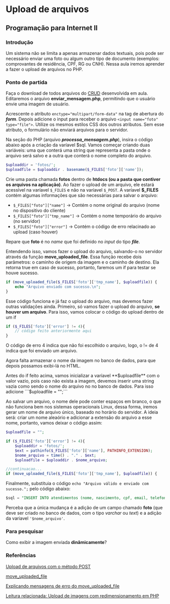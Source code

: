 # Upload de arquivos
## Programação para Internet II

### Introdução
Um sistema não se limita a apenas armazenar dados textuais, pois pode ser necessário enviar uma foto ou algum outro tipo de documento (exemplos: comprovantes de residência, CPF, RG ou CNH). Nessa aula iremos aprender a fazer o upload de arquivos no PHP. 

### Ponto de partida
Faça o download de todos arquivos do   [CRUD](https://github.com/marcoantoni/proginternetii/tree/main/atendimentos) desenvolvida em aula. Editaremos o arquivo **enviar_mensagem.php**, permitindo que o usuário envie uma imagem de usuário. 

Acrescente o atributo ```enctype="multipart/form-data"``` na tag de abertura do ***form***. Depois adicione o input para receber o arquivo ```<input name="foto" type="file">```. Utilize os mesmos estilos CSS dos outros atributos. Sem esse atributo, o formulário não enviará arquivos para o servidor.

Na seção do PHP (arquivo ***processa_mensagem.php***), insira o código abaixo após a criação da varíavel $sql. Vamos começar criando duas variáveis: uma que conterá uma string que representa a pasta onde o arquivo será salvo e a outra que conterá o nome completo do arquivo. 
```php
$uploaddir = 'fotos/';
$uploadfile = $uploaddir . basename($_FILES['foto']['name']);
```
Crie uma pasta chamada **fotos** dentro de **htdocs (ou a pasta que contiver os arquivos na aplicação)**. Ao fazer o upload de um arquivo, ele estará acessível na varíavel ```$_FILES``` e não na varíavel ```$_POST```. A varíavel **$_FILES** contém algumas informações que são necessárias para salvar o arquivo:
 - ```$_FILES["foto"]["name"]``` → Contém o nome original do arquivo  (nome no dispositivo do cliente)
 - ```$_FILES["foto"]["tmp_name"]``` → Contém o nome temporário do arquivo (no servidor)
 - ```$_FILES["foto"]["error"]``` → Contém o código de erro relacinado ao upload (caso houver)

Repare que **foto** é no *name* que foi definido no *input* do tipo ***file***.

Entendendo isso, vamos fazer o upload do arquivo, salvando-o no servidor através da função **move_uploaded_file**. Essa função recebe dois parâmetros: o caminho de origem da imagem e o caminho de destino. Ela retorna true em caso de sucesso, portanto, faremos um if para testar se houve sucesso.
```php
if (move_uploaded_file($_FILES['foto']['tmp_name'], $uploadfile)) {
    echo "Arquivo enviado com sucesso.\n";
} 
```

Esse código funciona e já faz o upload do arquivo, mas devemos fazer outras validações ainda. Primeiro, só vamos fazer o upload do arquivo, **se houver um arquivo**. Para isso, vamos colocar o código do upload dentro de um if
```php
if ($_FILES['foto']['error'] != 4){
    // código feito anteriormente aqui
}
```
O código de erro 4 indica que não foi escolhido o arquivo, logo, o != de 4 indica que foi enviado um arquivo.

Agora falta armazenar o nome da imagem no banco de dados, para que depois possamos exibi-lá no HTML. 

Antes do if feito acima, vamos inicializar a varíavel **$uploadfile** com o valor vazio, pois caso não exista a imagem, devemos inserir uma string vazia como sendo o nome do arquivo no no banco de dados. Para isso adicione ```$uploadfile = "";```

Ao salvar um arquivo, o nome dele pode conter espaços em branco, o que não funciona bem nos sistemas operacionais Linux, dessa forma, iremos gerar um nome de arquivo único, baseado no horário do servidor. A ideia será: criar um nome aleaório e adicionar a extensão do arquivo a esse nome, portanto, vamos deixar o código assim:
```php
$uploadfile = "";

if ($_FILES['foto']['error'] != 4){
    $uploaddir = 'fotos/';
    $ext = pathinfo($_FILES['foto']['name'], PATHINFO_EXTENSION);
    $nome_arquivo = time() . "." . $ext;
    $uploadfile = $uploaddir . $nome_arquivo;

//continuacao...    
if (move_uploaded_file($_FILES['foto']['tmp_name'], $uploadfile)) {
```

Finalmente, substituia o código ```echo "Arquivo válido e enviado com sucesso.";``` pelo código abaixo: 
```sql
$sql = "INSERT INTO atendimentos (nome, nascimento, cpf, email, telefone, horario, mensagem, sexo, foto) VALUES ('$nome', '$nascimento', '$cpf', '$email', '$telefone', '$horario', '$msg', $sexo, '$nome_arquivo')";
```
Perceba que a única mudança é a adição de um campo chamado **foto** (que deve ser criado no banco de dados, com o tipo *varchar* ou *text*) e a adição da variavel ```'$nome_arquivo'```. 

### Para pesquisar
Como exibir a imagem enviada **dinâmicamente**?
### Referências
 [Upload de arquivos com o método POST ](https://www.php.net/manual/pt_BR/features.file-upload.post-method.php)

 [move_uploaded_file](https://www.php.net/manual/en/function.move-uploaded-file.php)

 [Explicando mensagens de erro do move_uploaded_file](https://www.php.net/manual/pt_BR/features.file-upload.errors.php)
 
 [Leitura relacionada: Upload de imagens com redimensionamento em PHP](https://www.devmedia.com.br/classe-para-upload-de-imagens-em-php-com-redimensionamento/28573)
